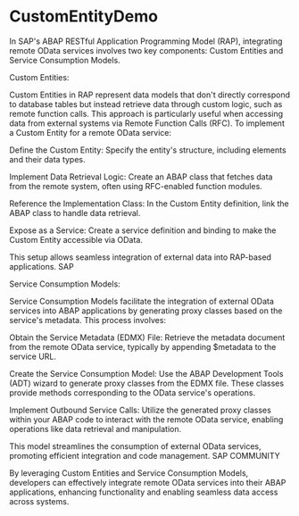 # CustomEntityDemo

In SAP's ABAP RESTful Application Programming Model (RAP), integrating remote OData services involves two key components: Custom Entities and Service Consumption Models.

Custom Entities:

Custom Entities in RAP represent data models that don't directly correspond to database tables but instead retrieve data through custom logic, such as remote function calls. This approach is particularly useful when accessing data from external systems via Remote Function Calls (RFC). To implement a Custom Entity for a remote OData service:

Define the Custom Entity: Specify the entity's structure, including elements and their data types.

Implement Data Retrieval Logic: Create an ABAP class that fetches data from the remote system, often using RFC-enabled function modules.

Reference the Implementation Class: In the Custom Entity definition, link the ABAP class to handle data retrieval.

Expose as a Service: Create a service definition and binding to make the Custom Entity accessible via OData.

This setup allows seamless integration of external data into RAP-based applications. 
SAP

Service Consumption Models:

Service Consumption Models facilitate the integration of external OData services into ABAP applications by generating proxy classes based on the service's metadata. This process involves:

Obtain the Service Metadata (EDMX) File: Retrieve the metadata document from the remote OData service, typically by appending $metadata to the service URL.

Create the Service Consumption Model: Use the ABAP Development Tools (ADT) wizard to generate proxy classes from the EDMX file. These classes provide methods corresponding to the OData service's operations.

Implement Outbound Service Calls: Utilize the generated proxy classes within your ABAP code to interact with the remote OData service, enabling operations like data retrieval and manipulation.

This model streamlines the consumption of external OData services, promoting efficient integration and code management. 
SAP COMMUNITY

By leveraging Custom Entities and Service Consumption Models, developers can effectively integrate remote OData services into their ABAP applications, enhancing functionality and enabling seamless data access across systems.
